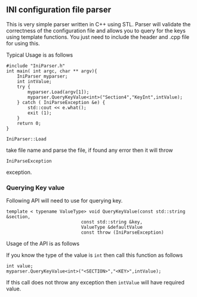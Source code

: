 ## INI configuration file parser ##

This is very simple parser written in C++ using STL. Parser will validate the correctness of the configuration file and allows you to query for the keys using template functions.
You just need to include the header and .cpp file for using this.

Typical Usage is as follows

```
#include "IniParser.h"
int main( int argc, char ** argv){
	IniParser myparser;
	int intValue;
	try {
		myparser.Load(argv[1]);
		myparser.QueryKeyValue<int>("Section4","KeyInt",intValue);
	} catch ( IniParseException &e) {
		std::cout << e.what();
		exit (1);
	}
	return 0;
}
```

```
IniParser::Load
```
take file name and parse the file, if found any error then it will throw
```
IniParseException
```
exception.

### Querying Key value ###
Following API will need to use for querying key.
```
template < typename ValueType> void QueryKeyValue(const std::string &section, 
							const std::string &key, 
							ValueType &defaultValue
							const throw (IniParseException) 
```

Usage of the API is as follows

If you know the type of the value is `int` then call this function as follows

```
int value;
myparser.QueryKeyValue<int>("<SECTION>","<KEY>",intValue);
```

If this call does not throw any exception then `intValue` will have required value.
